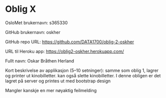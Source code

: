 # Oblig X

OsloMet brukernavn: s365330

GitHub brukernavn: oskher

GitHub repo URL: https://github.com/DATA1700/oblig-2-oskher

URL til Heroku app: https://oblig2-oskher.herokuapp.com/

Fullt navn: Oskar Bråthen Herland

Kort beskrivelse av applikasjon (5–10 setninger): 
samme som oblig 1, lagrer og printer ut kinobilletter. kan også slette kinobilletter. I denne obligen er det lagret på server og printes ut med bootstrap design

Mangler kanskje en mer nøyaktig feilmelding
